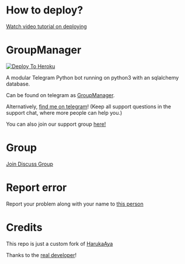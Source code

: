 # How to deploy?
[Watch video tutorial on deploying](https://youtu.be/gXXFpTAk6Vo)

# GroupManager

[![Deploy To Heroku](https://www.herokucdn.com/deploy/button.svg)](https://dashboard.heroku.com/new?template=https%3A%2F%2Fgithub.com%2FDevilGroupManagerV2%2FDevilGroupManagerV2)

A modular Telegram Python bot running on python3 with an sqlalchemy database.

Can be found on telegram as [GroupManager](https://t.me/Devil_groupmanagerbot).

Alternatively, [find me on telegram](https://t.me/harshhuma)! (Keep all support questions in the support chat, where more people can help you.)

You can also join our support group [here!](https://t.me/deviluserbot)

# Group
[Join Discuss Group](https://t.me/deviluserbot)

# Report error
Report your problem along with your name to [this person](https://t.me/harshhuma)

# Credits
This repo is just a custom fork of [HarukaAya](https://gitlab.com/HarukaNetwork/OSS/HarukaAya)

Thanks to the [real developer](https://t.me/RealAkito)!
